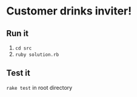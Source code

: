 # Customer drinks inviter!

## Run it

1. `cd src`
2. `ruby solution.rb`

## Test it

`rake test` in root directory